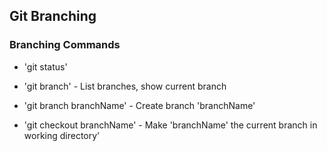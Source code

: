## Git Branching

### Branching Commands

* 'git status'

* 'git branch' - List branches, show current branch

* 'git branch branchName' - Create branch 'branchName'

* 'git checkout branchName' - Make 'branchName' the current branch in working directory'
